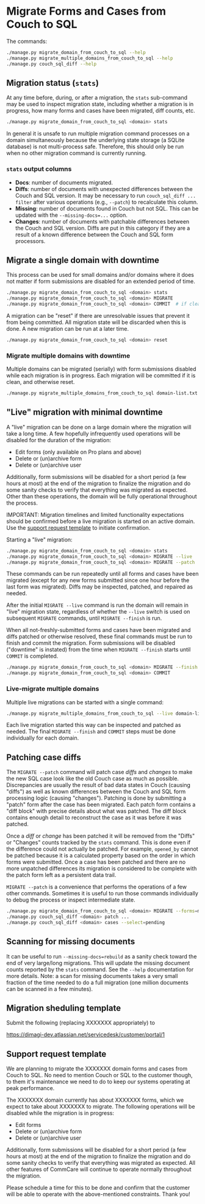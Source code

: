 # Migrate Forms and Cases from Couch to SQL

The commands:

```sh
./manage.py migrate_domain_from_couch_to_sql --help
./manage.py migrate_multiple_domains_from_couch_to_sql --help
./manage.py couch_sql_diff --help
```

## Migration status (`stats`)

At any time before, during, or after a migration, the `stats` sub-command may
be used to inspect migration state, including whether a migration is in
progress, how many forms and cases have been migrated, diff counts, etc.

```sh
./manage.py migrate_domain_from_couch_to_sql <domain> stats
```

In general it is unsafe to run multiple migration command processes on a domain
simultaneously because the underlying state storage (a SQLite database) is not
multi-process safe. Therefore, this should only be run when no other migration
command is currently running.

### `stats` output columns

- **Docs**: number of documents migrated.
- **Diffs**: number of documents with unexpected differences between the Couch and
  SQL version. It may be necessary to run `couch_sql_diff ... filter` after
  various operations (e.g., `--patch`) to recalculate this column.
- **Missing**: number of documents found in Couch but not SQL. This can be updated
  with the `--missing-docs=...` option.
- **Changes**: number of documents with patchable differences between the Couch and
  SQL version. Diffs are put in this category if they are a result of a known
  difference between the Couch and SQL form processors.

## Migrate a single domain with downtime

This process can be used for small domains and/or domains where it does not
matter if form submissions are disabled for an extended period of time.

```sh
./manage.py migrate_domain_from_couch_to_sql <domain> stats
./manage.py migrate_domain_from_couch_to_sql <domain> MIGRATE
./manage.py migrate_domain_from_couch_to_sql <domain> COMMIT  # if clean
```

A migration can be "reset" if there are unresolvable issues that prevent it from
being committed. All migration state will be discarded when this is done. A new
migration can be run at a later time.

```sh
./manage.py migrate_domain_from_couch_to_sql <domain> reset
```

### Migrate multiple domains with downtime

Multiple domains can be migrated (serially) with form submissions disabled
while each migration is in progress. Each migration will be committed if it is
clean, and otherwise reset.

```sh
./manage.py migrate_multiple_domains_from_couch_to_sql domain-list.txt
```

## "Live" migration with minimal downtime

A "live" migration can be done on a large domain where the migration will take a
long time. A few hopefully infrequently used operations will be disabled for the
duration of the migration:

- Edit forms (only available on Pro plans and above)
- Delete or (un)archive form
- Delete or (un)archive user

Additionally, form submissions will be disabled for a short period (a few hours
at most) at the end of the migration to finalize the migration and do some
sanity checks to verify that everything was migrated as expected. Other than
these operations, the domain will be fully operational throughout the process.

IMPORTANT: Migration timelines and limited functionality expectations should be
confirmed before a live migration is started on an active domain. Use the
[support request template](#support-request-template) to initiate confirmation.

Starting a "live" migration:

```sh
./manage.py migrate_domain_from_couch_to_sql <domain> stats
./manage.py migrate_domain_from_couch_to_sql <domain> MIGRATE --live
./manage.py migrate_domain_from_couch_to_sql <domain> MIGRATE --patch  # if necessary
```

These commands can be run repeatedly until all forms and cases have been
migrated (except for any new forms submitted since one hour before the last
form was migrated). Diffs may be inspected, patched, and repaired as needed.

After the initial `MIGRATE --live` command is run the domain will remain in
"live" migration state, regardless of whether the `--live` switch is used on
subsequent `MIGRATE` commands, until `MIGRATE --finish` is run.

When all not-freshly-submitted forms and cases have been migrated and diffs
patched or otherwise resolved, these final commands must be run to finish and
commit the migration. Form submissions will be disabled ("downtime" is instated)
from the time when `MIGRATE --finish` starts until `COMMIT` is completed.

```sh
./manage.py migrate_domain_from_couch_to_sql <domain> MIGRATE --finish
./manage.py migrate_domain_from_couch_to_sql <domain> COMMIT
```

### Live-migrate multiple domains

Multiple live migrations can be started with a single command:

```sh
./manage.py migrate_multiple_domains_from_couch_to_sql --live domain-list.txt
```

Each live migration started this way can be inspected and patched as needed.
The final `MIGRATE --finish` and `COMMIT` steps must be done individually for
each domain.

## Patching case diffs

The `MIGRATE --patch` command will patch case _diffs_ and _changes_ to make the
new SQL case look like the old Couch case as much as possible. Discrepancies are
usually the result of bad data states in Couch (causing "diffs") as well as
known differences between the Couch and SQL form processing logic (causing
"changes"). Patching is done by submitting a "patch" form after the case has
been migrated. Each patch form contains a "diff block" with precise details
about what was patched. The diff block contains enough detail to reconstruct
the case as it was before it was patched.

Once a _diff_ or _change_ has been patched it will be removed from the "Diffs"
or "Changes" counts tracked by the `stats` command. This is done even if the
difference could not actually be patched. For example, `opened_by` cannot be
patched because it is a calculated property based on the order in which forms
were submitted. Once a case has been patched and there are no more unpatched
differences its migration is considered to be complete with the patch form left
as a persistent data trail.

`MIGRATE --patch` is a convenience that performs the operations of a few other
commands. Sometimes it is useful to run those commands individually to debug
the process or inspect intermediate state.

```sh
./manage.py migrate_domain_from_couch_to_sql <domain> MIGRATE --forms=missing
./manage.py couch_sql_diff <domain> patch ...
./manage.py couch_sql_diff <domain> cases --select=pending
```

## Scanning for missing documents

It can be useful to run `--missing-docs=rebuild` as a sanity check toward the
end of very large/long migrations. This will update the missing document counts
reported by the `stats` command. See the `--help` documentation for more
details. Note: a scan for missing documents takes a very small fraction of the
time needed to do a full migration (one million documents can be scanned in a
few minutes).

## Migration sheduling template

Submit the following (replacing XXXXXXX appropriately) to

https://dimagi-dev.atlassian.net/servicedesk/customer/portal/1

## Support request template

We are planning to migrate the XXXXXXX domain forms and cases from Couch to SQL. No need to mention Couch or SQL to the customer though, to them it's maintenance we need to do to keep our systems operating at peak performance.

The XXXXXXX domain currently has about XXXXXXX forms, which we expect to take about XXXXXXX to migrate. The following operations will be disabled while the migration is in progress:

- Edit forms
- Delete or (un)archive form
- Delete or (un)archive user

Additionally, form submissions will be disabled for a short period (a few hours at most) at the end of the migration to finalize the migration and do some sanity checks to verify that everything was migrated as expected. All other features of CommCare will continue to operate normally throughout the migration.

Please schedule a time for this to be done and confirm that the customer will be able to operate with the above-mentioned constraints. Thank you!
